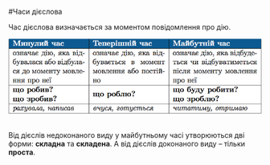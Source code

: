 #Часи дiєслова

Час дiєслова визначається за моментом повiдомлення про дiю.

<div class="center">
<img src="../pics/10/3.png" width="700px" class="center"/>
</div>
<br>

Вiд дiєслiв недоконаного виду у майбутньому часi утворюються двi
форми: <b>складна</b> та <b>складена</b>. А вiд дiєслiв доконаного виду – тiльки <b>проста</b>.